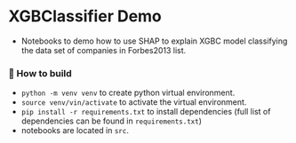# XGBClassifier Demo

+ Notebooks to demo how to use SHAP to explain XGBC model classifying the data set of companies in Forbes2013 list.

### :construction: How to build
+ `python -m venv venv` to create python virtual environment.
+ `source venv/vin/activate` to activate the virtual environment.
+ `pip install -r requirements.txt` to install dependencies (full list of dependencies can be found in `requirements.txt`)
+ notebooks are located in `src`.
